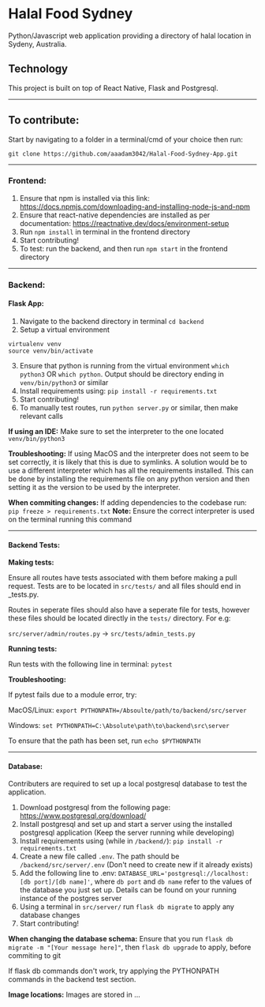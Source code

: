 # Halal Food Sydney
Python/Javascript web application providing a directory of halal location in
Sydeny, Australia.

## Technology
This project is built on top of React Native, Flask and Postgresql.

---

## To contribute:
Start by navigating to a folder in a terminal/cmd of your choice then run:

`git clone https://github.com/aaadam3042/Halal-Food-Sydney-App.git`

---

### Frontend:

1. Ensure that npm is installed via this link: https://docs.npmjs.com/downloading-and-installing-node-js-and-npm
2. Ensure that react-native dependencies are installed as per documentation: https://reactnative.dev/docs/environment-setup
3. Run `npm install` in terminal in the frontend directory
4. Start contributing!
5. To test: run the backend, and then run `npm start` in the frontend directory

---

### Backend:

#### **Flask App:**

1. Navigate to the backend directory in terminal
`cd backend`
2. Setup a virtual environment
```
virtualenv venv
source venv/bin/activate
```
3. Ensure that python is running from the virtual environment
`which python3`
OR
`which python`.
Output should be directory ending in `venv/bin/python3` or similar
4. Install requirements using:
`pip install -r requirements.txt`
5. Start contributing!
6. To manually test routes, run `python server.py` or similar, then make relevant calls

**If using an IDE:** Make sure to set the interpreter to the one located `venv/bin/python3`

**Troubleshooting:** 
If using MacOS and the interpreter does not seem to be set correctly, it is likely that this is due to symlinks. A solution would be to use a different interpreter which has all the requirements installed. This can be done by installing the requirements file on any python version and then setting it as the version to be used by the interpreter.

**When commiting changes:** If adding dependencies to the codebase run:
`pip freeze > requirements.txt`
**Note:** Ensure the correct interpreter is used on the terminal running this command

---

#### **Backend Tests:**

**Making tests:**

Ensure all routes have tests associated with them before making a pull request. 
Tests are to be located in `src/tests/` and all files should end in _tests.py.

Routes in seperate files should also have a seperate file for tests, however these files should be located directly in the `tests/` directory. For e.g:

`src/server/admin/routes.py` -> `src/tests/admin_tests.py`

**Running tests:**

Run tests with the following line in terminal: `pytest` 

**Troubleshooting:**

If pytest fails due to a module error, try:

MacOS/Linux: `export PYTHONPATH=/Absoulte/path/to/backend/src/server `

Windows: `set PYTHONPATH=C:\Absolute\path\to\backend\src\server`


To ensure that the path has been set, run `echo $PYTHONPATH`

---

#### **Database:**

Contributers are required to set up a local postgresql database to test the application.

1. Download postgresql from the following page: https://www.postgresql.org/download/
2. Install postgresql and set up and start a server using the installed postgresql application (Keep the server running while developing)
3. Install requirements using (while in `/backend/`):
`pip install -r requirements.txt`
4. Create a new file called `.env`. The path should be `/backend/src/server/.env` (Don't need to create new if it already exists)
5. Add the following line to .env: `DATABASE_URL='postgresql://localhost:[db port]/[db name]'`, where `db port` and `db name` refer to the values of the database you just set up. Details can be found on your running instance of the postgres server
6. Using a terminal in `src/server/` run `flask db migrate` to apply any database changes
7. Start contributing!

**When changing the database schema:** Ensure that you run `flask db migrate -m "[Your message here]"`, then `flask db upgrade` to apply, before commiting to git 

If flask db commands don't work, try applying the PYTHONPATH commands in the backend test section.

**Image locations:** Images are stored in ...
